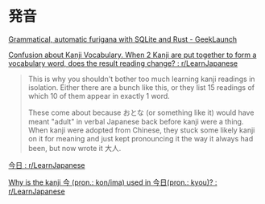 # 発音
[Grammatical, automatic furigana with SQLite and Rust - GeekLaunch](https://geeklaunch.io/blog/grammatical-automatic-furigana-with-sqlite-and-rust/)

[Confusion about Kanji Vocabulary. When 2 Kanji are put together to form a vocabulary word, does the result reading change? : r/LearnJapanese](https://www.reddit.com/r/LearnJapanese/comments/ohbx14/confusion_about_kanji_vocabulary_when_2_kanji_are/)
> This is why you shouldn't bother too much learning kanji readings in isolation. Either there are a bunch like this, or they list 15 readings of which 10 of them appear in exactly 1 word.
>
> These come about because おとな (or something like it) would have meant "adult" in verbal Japanese back before kanji were a thing. When kanji were adopted from Chinese, they stuck some likely kanji on it for meaning and just kept pronouncing it the way it always had been, but now wrote it 大人.

[今日 : r/LearnJapanese](https://www.reddit.com/r/LearnJapanese/comments/5mn0m0/%E4%BB%8A%E6%97%A5/)

[Why is the kanji 今 (pron.: kon/ima) used in 今日(pron.: kyou)? : r/LearnJapanese](https://www.reddit.com/r/LearnJapanese/comments/5ns9m4/why_is_the_kanji_%E4%BB%8A_pron_konima_used_in_%E4%BB%8A%E6%97%A5pron_kyou/)
